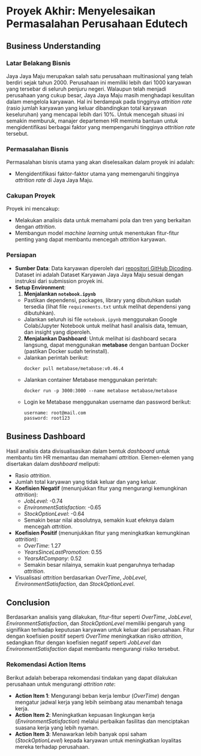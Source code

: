 # Proyek Akhir: Menyelesaikan Permasalahan Perusahaan Edutech

## Business Understanding

### Latar Belakang Bisnis
Jaya Jaya Maju merupakan salah satu perusahaan multinasional yang telah berdiri sejak tahun 2000. Perusahaan ini memiliki lebih dari 1000 karyawan yang tersebar di seluruh penjuru negeri. Walaupun telah menjadi perusahaan yang cukup besar, Jaya Jaya Maju masih menghadapi kesulitan dalam mengelola karyawan. Hal ini berdampak pada tingginya *attrition rate* (rasio jumlah karyawan yang keluar dibandingkan total karyawan keseluruhan) yang mencapai lebih dari 10%. Untuk mencegah situasi ini semakin memburuk, manajer departemen HR meminta bantuan untuk mengidentifikasi berbagai faktor yang mempengaruhi tingginya *attrition rate* tersebut.

### Permasalahan Bisnis
Permasalahan bisnis utama yang akan diselesaikan dalam proyek ini adalah:  
- Mengidentifikasi faktor-faktor utama yang memengaruhi tingginya *attrition rate* di Jaya Jaya Maju.

### Cakupan Proyek
Proyek ini mencakup:  
- Melakukan analisis data untuk memahami pola dan tren yang berkaitan dengan *attrition*.  
- Membangun model *machine learning* untuk menentukan fitur-fitur penting yang dapat membantu mencegah *attrition* karyawan.

### Persiapan
- **Sumber Data**: Data karyawan diperoleh dari [repositori GitHub Dicoding](https://github.com/dicodingacademy/dicoding_dataset/tree/main/employee).  Dataset ini adalah Dataset Karyawan Jaya Jaya Maju sesuai dengan instruksi dari submission proyek ini.
- **Setup Environment**:  
   1. **Menjalankan `notebook.ipynb`**
   - Pastikan dependensi, packages, library yang dibutuhkan sudah tersedia (lihat file `requirements.txt` untuk melihat dependensi yang dibutuhkan).
   - Jalankan seluruh isi file `notebook.ipynb` menggunakan Google Colab/Jupyter Notebook untuk melihat hasil analisis data, temuan, dan insight yang diperoleh.
   2. **Menjalankan Dashboard**:
   Untuk melihat isi dashboard secara langsung, dapat menggunakan **metabase** dengan bantuan Docker (pastikan Docker sudah terinstall).
   - Jalankan perintah berikut:
      ```
      docker pull metabase/metabase:v0.46.4
      ```
   - Jalankan container Metabase menggunakan perintah:
      ```
      docker run -p 3000:3000 --name metabase metabase/metabase
      ```
   - Login ke Metabase menggunakan username dan password berikut:
      ```
      username: root@mail.com
      password: root123
      ```
## Business Dashboard
Hasil analisis data divisualisasikan dalam bentuk *dashboard* untuk membantu tim HR memantau dan memahami *attrition*. Elemen-elemen yang disertakan dalam *dashboard* meliputi:  
- Rasio *attrition*.  
- Jumlah total karyawan yang tidak keluar dan yang keluar.  
- **Koefisien Negatif** (menunjukkan fitur yang mengurangi kemungkinan *attrition*):  
  - *JobLevel*: -0.74  
  - *EnvironmentSatisfaction*: -0.65  
  - *StockOptionLevel*: -0.64  
  - Semakin besar nilai absolutnya, semakin kuat efeknya dalam mencegah *attrition*.  
- **Koefisien Positif** (menunjukkan fitur yang meningkatkan kemungkinan *attrition*):  
  - *OverTime*: 1.27  
  - *YearsSinceLastPromotion*: 0.55  
  - *YearsAtCompany*: 0.52  
  - Semakin besar nilainya, semakin kuat pengaruhnya terhadap *attrition*.  
- Visualisasi *attrition* berdasarkan *OverTime*, *JobLevel*, *EnvironmentSatisfaction*, dan *StockOptionLevel*.  

## Conclusion
Berdasarkan analisis yang dilakukan, fitur-fitur seperti *OverTime*, *JobLevel*, *EnvironmentSatisfaction*, dan *StockOptionLevel* memiliki pengaruh yang signifikan terhadap keputusan karyawan untuk keluar dari perusahaan. Fitur dengan koefisien positif seperti *OverTime* meningkatkan risiko *attrition*, sedangkan fitur dengan koefisien negatif seperti *JobLevel* dan *EnvironmentSatisfaction* dapat membantu mengurangi risiko tersebut.

### Rekomendasi Action Items
Berikut adalah beberapa rekomendasi tindakan yang dapat dilakukan perusahaan untuk mengurangi *attrition rate*:  
- **Action Item 1**: Mengurangi beban kerja lembur (*OverTime*) dengan mengatur jadwal kerja yang lebih seimbang atau menambah tenaga kerja.  
- **Action Item 2**: Meningkatkan kepuasan lingkungan kerja (*EnvironmentSatisfaction*) melalui perbaikan fasilitas dan menciptakan suasana kerja yang lebih nyaman.  
- **Action Item 3**: Menawarkan lebih banyak opsi saham (*StockOptionLevel*) kepada karyawan untuk meningkatkan loyalitas mereka terhadap perusahaan.
